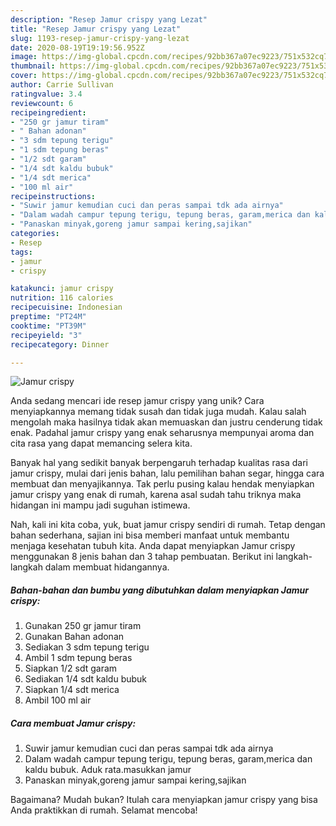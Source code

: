 ```yaml
---
description: "Resep Jamur crispy yang Lezat"
title: "Resep Jamur crispy yang Lezat"
slug: 1193-resep-jamur-crispy-yang-lezat
date: 2020-08-19T19:19:56.952Z
image: https://img-global.cpcdn.com/recipes/92bb367a07ec9223/751x532cq70/jamur-crispy-foto-resep-utama.jpg
thumbnail: https://img-global.cpcdn.com/recipes/92bb367a07ec9223/751x532cq70/jamur-crispy-foto-resep-utama.jpg
cover: https://img-global.cpcdn.com/recipes/92bb367a07ec9223/751x532cq70/jamur-crispy-foto-resep-utama.jpg
author: Carrie Sullivan
ratingvalue: 3.4
reviewcount: 6
recipeingredient:
- "250 gr jamur tiram"
- " Bahan adonan"
- "3 sdm tepung terigu"
- "1 sdm tepung beras"
- "1/2 sdt garam"
- "1/4 sdt kaldu bubuk"
- "1/4 sdt merica"
- "100 ml air"
recipeinstructions:
- "Suwir jamur kemudian cuci dan peras sampai tdk ada airnya"
- "Dalam wadah campur tepung terigu, tepung beras, garam,merica dan kaldu bubuk. Aduk rata.masukkan jamur"
- "Panaskan minyak,goreng jamur sampai kering,sajikan"
categories:
- Resep
tags:
- jamur
- crispy

katakunci: jamur crispy 
nutrition: 116 calories
recipecuisine: Indonesian
preptime: "PT24M"
cooktime: "PT39M"
recipeyield: "3"
recipecategory: Dinner

---
```



![Jamur crispy](https://img-global.cpcdn.com/recipes/92bb367a07ec9223/751x532cq70/jamur-crispy-foto-resep-utama.jpg)

Anda sedang mencari ide resep jamur crispy yang unik? Cara menyiapkannya memang tidak susah dan tidak juga mudah. Kalau salah mengolah maka hasilnya tidak akan memuaskan dan justru cenderung tidak enak. Padahal jamur crispy yang enak seharusnya mempunyai aroma dan cita rasa yang dapat memancing selera kita.

Banyak hal yang sedikit banyak berpengaruh terhadap kualitas rasa dari jamur crispy, mulai dari jenis bahan, lalu pemilihan bahan segar, hingga cara membuat dan menyajikannya. Tak perlu pusing kalau hendak menyiapkan jamur crispy yang enak di rumah, karena asal sudah tahu triknya maka hidangan ini mampu jadi suguhan istimewa.




Nah, kali ini kita coba, yuk, buat jamur crispy sendiri di rumah. Tetap dengan bahan sederhana, sajian ini bisa memberi manfaat untuk membantu menjaga kesehatan tubuh kita. Anda dapat menyiapkan Jamur crispy menggunakan 8 jenis bahan dan 3 tahap pembuatan. Berikut ini langkah-langkah dalam membuat hidangannya.

<!--inarticleads1-->

##### Bahan-bahan dan bumbu yang dibutuhkan dalam menyiapkan Jamur crispy:

1. Gunakan 250 gr jamur tiram
1. Gunakan  Bahan adonan
1. Sediakan 3 sdm tepung terigu
1. Ambil 1 sdm tepung beras
1. Siapkan 1/2 sdt garam
1. Sediakan 1/4 sdt kaldu bubuk
1. Siapkan 1/4 sdt merica
1. Ambil 100 ml air




<!--inarticleads2-->

##### Cara membuat Jamur crispy:

1. Suwir jamur kemudian cuci dan peras sampai tdk ada airnya
1. Dalam wadah campur tepung terigu, tepung beras, garam,merica dan kaldu bubuk. Aduk rata.masukkan jamur
1. Panaskan minyak,goreng jamur sampai kering,sajikan




Bagaimana? Mudah bukan? Itulah cara menyiapkan jamur crispy yang bisa Anda praktikkan di rumah. Selamat mencoba!
